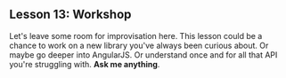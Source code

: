 ## Lesson 13: Workshop

Let's leave some room for improvisation here. This lesson could be a chance to work on a new library you've always been curious about. Or maybe go deeper into AngularJS. Or understand once and for all that API you're struggling with. **Ask me anything**.